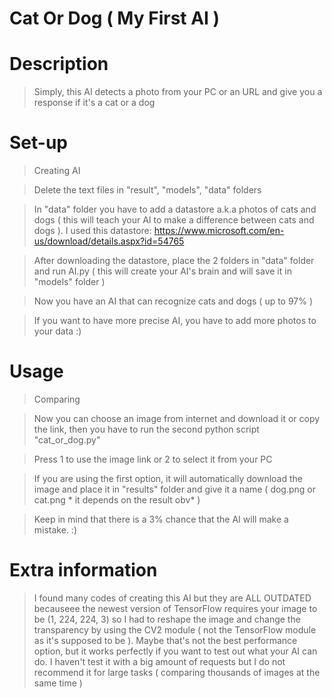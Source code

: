 # Cat Or Dog ( My First AI )

# Description

> Simply, this AI detects a photo from your PC or an URL and give you a response if it's a cat or a dog

# Set-up
> Creating AI

> Delete the text files in "result", "models", "data" folders

> In "data" folder you have to add a datastore a.k.a photos of cats and dogs ( this will teach your AI to make a difference between cats and dogs ). I used this datastore: https://www.microsoft.com/en-us/download/details.aspx?id=54765

> After downloading the datastore, place the 2 folders in "data" folder and run AI.py ( this will create your AI's brain and will save it in "models" folder )

> Now you have an AI that can recognize cats and dogs ( up to 97% )

> If you want to have more precise AI, you have to add more photos to your data :)

# Usage

> Comparing

> Now you can choose an image from internet and download it or copy the link, then you have to run the second python script "cat_or_dog.py"

> Press 1 to use the image link or 2 to select it from your PC

> If you are using the first option, it will automatically download the image and place it in "results" folder and give it a name ( dog.png or cat.png * it depends on the result obv* )

> Keep in mind that there is a 3% chance that the AI will make a mistake. :)

# Extra information

> I found many codes of creating this AI but they are ALL OUTDATED becauseee the newest version of TensorFlow requires your image to be (1, 224, 224, 3) so I had to reshape the image and change the transparency by using the CV2 module ( not the TensorFlow module as it's supposed to be ). Maybe that's not the best performance option, but it works perfectly if you want to test out what your AI can do. I haven't test it with a big amount of requests but I do not recommend it for large tasks ( comparing thousands of images at the same time )
